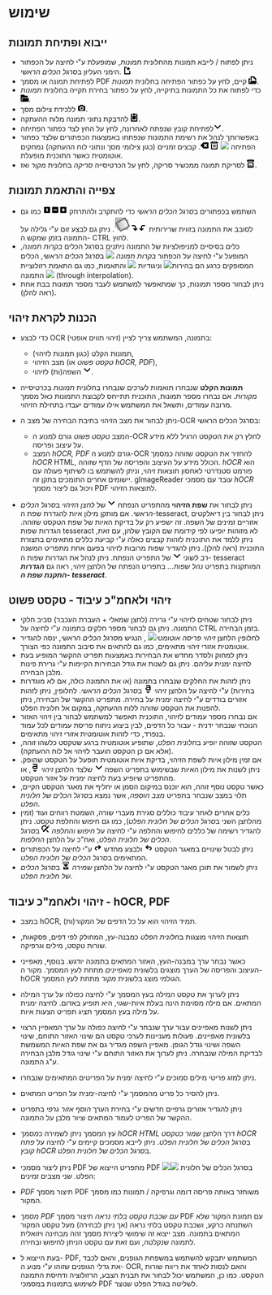 # שימוש

## ייבוא ופתיחת תמונות

- ניתן לפתוח / לייבא תמונות מהחלונית *תמונות*, שמופעלת ע"י לחיצה על הכפתור הימני העליון ב*סרגל הכלים הראשי*. ![](https://raw.githubusercontent.com/manisandro/gImageReader/master/packaging/win32/gtk_skel/share/icons/hicolor/16x16/actions/document-new-symbolic.symbolic.png)
- לפתיחת תמונה או מסמך PDF קיים, לחץ על כפתור הפתיחה בחלונית *תמונות* ![](https://raw.githubusercontent.com/manisandro/gImageReader/master/packaging/win32/gtk_skel/share/icons/hicolor/16x16/actions/document-open-symbolic.symbolic.png).
- כדי לפתוח את כל התמונות בתיקייה, לחץ על כפתור בחירת תקייה בחלונית *תמונות* ![](https://raw.githubusercontent.com/manisandro/gImageReader/master/packaging/win32/gtk_skel/share/icons/hicolor/16x16/status/folder-open-symbolic.symbolic.png).
- ללכידת צילום מסך ![](https://raw.githubusercontent.com/manisandro/gImageReader/master/packaging/win32/gtk_skel/share/icons/hicolor/16x16/devices/camera-photo-symbolic.symbolic.png).
- להדבקת נתוני תמונה מלוח ההעתקה ![](https://raw.githubusercontent.com/manisandro/gImageReader/master/packaging/win32/gtk_skel/share/icons/hicolor/16x16/actions/edit-paste-symbolic.symbolic.png).
- לפתיחת קובץ שנפתח לאחרונה, לחץ על החץ לצד כפתור הפתיחה![](https://raw.githubusercontent.com/manisandro/gImageReader/master/packaging/win32/gtk_skel/share/icons/hicolor/16x16/actions/go-down-symbolic.symbolic.png).
- באפשרותך לנהל את רשימת התמונות שנפתחו באמצעות הכפתורים שלצד כפתור הפתיחה ![](https://raw.githubusercontent.com/manisandro/gImageReader/master/packaging/win32/gtk_skel/share/icons/hicolor/16x16/actions/list-remove-symbolic.symbolic.png)   ![](https://raw.githubusercontent.com/manisandro/gImageReader/master/packaging/win32/gtk_skel/share/icons/hicolor/16x16/places/user-trash-symbolic.symbolic.png)   ![](https://raw.githubusercontent.com/manisandro/gImageReader/master/packaging/win32/gtk_skel/share/icons/hicolor/16x16/actions/edit-clear-symbolic.symbolic.png). 
  קבצים זמניים (כגון צילומי מסך ונתוני לוח ההעתקה) נמחקים אוטומטית כאשר התוכנית מופעלת.
- לסריקת תמונה ממכשיר סריקה, לחץ על הכרטיסייה *סריקה* בחלונית *מקור* ואז ![](https://raw.githubusercontent.com/manisandro/gImageReader/master/packaging/win32/gtk_skel/share/icons/hicolor/16x16/devices/scanner-symbolic.symbolic.png).

## צפייה והתאמת תמונות

- השתמש בכפתורים ב*סרגל הכלים הראשי* כדי להתקרב ולהתרחק  ![](https://raw.githubusercontent.com/manisandro/gImageReader/master/packaging/win32/gtk_skel/share/icons/hicolor/16x16/actions/zoom-in-symbolic.symbolic.png)![](https://raw.githubusercontent.com/manisandro/gImageReader/master/packaging/win32/gtk_skel/share/icons/hicolor/16x16/actions/zoom-out-symbolic.symbolic.png)![](https://raw.githubusercontent.com/manisandro/gImageReader/master/packaging/win32/gtk_skel/share/icons/hicolor/16x16/actions/zoom-original-symbolic.symbolic.png)
  כמו גם לסובב את התמונה בזווית שרירותית ![](https://raw.githubusercontent.com/manisandro/gImageReader/master/packaging/win32/gtk_skel/share/icons/hicolor/16x16/actions/object-rotate-left-symbolic.symbolic.png)![](https://raw.githubusercontent.com/manisandro/gImageReader/master/packaging/win32/gtk_skel/share/icons/hicolor/16x16/actions/object-rotate-right-symbolic.symbolic.png)![](https://raw.githubusercontent.com/manisandro/gImageReader/master/data/icons/rotate_page.svg).
   ניתן גם לבצע זום ע"י גלילה על התמונה בזמן שמקש ה- CTRL לחוץ.
- כלים בסיסיים למניפולציות של התמונה ניתנים בסרגל הכלים *בקרות תמונה*, המופעל ע"י לחיצה על הכפתור *בקרות תמונה* ![](https://raw.githubusercontent.com/manisandro/gImageReader/master/data/icons/controls.png) ב*סרגל הכלים הראשי*, הכלים המסופקים כרגע הם בהירות![](https://raw.githubusercontent.com/manisandro/gImageReader/master/data/icons/brightness.png) וניגודיות ![](https://raw.githubusercontent.com/manisandro/gImageReader/master/data/icons/contrast.png) והתאמות, כמו גם התאמת רזולוציית התמונה ![](https://raw.githubusercontent.com/manisandro/gImageReader/master/data/icons/resolution.png) (through interpolation).
- ניתן לבחור מספר תמונות, כך שמתאפשר למשתמש לעבד מספר תמונות בבת אחת (ראה להלן).

## הכנות לקראת זיהוי

- כדי לבצע OCR (זיהוי תווים אופטי) בתמונה, המשתמש צריך לציין:        

  - תמונות הקלט (כגון תמונות לזיהוי),
  - מצב הזיהוי (*טקסט פשוט* או *hOCR, PDF*),
  - השפה(ות) לזיהוי ![](https://raw.githubusercontent.com/manisandro/gImageReader/master/packaging/win32/gtk_skel/share/icons/hicolor/16x16/actions/go-down-symbolic.symbolic.png).

- **תמונות הקלט** שנבחרו תואמות לערכים שנבחרו בחלונית *תמונות* בכרטיסייה *מקורות*. אם נבחרו מספר תמונות, התוכנית תתייחס לקבוצת התמונות כאל מסמך מרובה עמודים, ותשאל את המשתמש אילו עמודים יעבדו בתחילת הזיהוי.

- ניתן לבחור את מצב הזיהוי בתיבת הבחירה של מצב ה-OCR בסרגל הכלים הראשי:

  - המצב *טקסט פשוט* גורם למנוע ה-OCR לחלץ רק את הטקסט הרגיל ללא מידע על עיצוב ופריסה.
  - המצב *hOCR, PDF* גורם למנוע ה-OCR להחזיר את הטקסט שזוהה כמסמך *hOCR* HTML, הכולל מידע על העיצוב והפריסה של הדף שזוהה. *hOCR* הוא פורמט סטנדרטי לאחסון תוצאות זיהוי, וניתן להשתמש בו לשיתוף פעולה עם יישומים אחרים התומכים בתקן זה. gImageReader עובד עם מסמכי *hOCR* ויכול גם ליצור מסמך PDF לתוצאות הזיהוי.

- ניתן לבחור את **שפת הזיהוי** מהתפריט הנפתח ![](https://raw.githubusercontent.com/manisandro/gImageReader/master/packaging/win32/gtk_skel/share/icons/hicolor/16x16/actions/go-down-symbolic.symbolic.png) של *לחצן הזיהוי* ב*סרגל הכלים הראשי*. אם מותקן מילון איות להגדרת שפת ה-tesseract, ניתן לבחור בין דיאלקטים אזוריים זמינים של השפה. זה ישפיע רק על בדיקת האיות של שפת הטקסט שזוהה. הגדרות שפות tesseract לא מזוהות יופיעו לפי קידומת שם הקובץ שלהן, עם זאת, ניתן ללמד את התוכנית לזהות קבצים כאלה ע"י קביעת כללים מתאימים בתצורת התוכנית (ראה להלן).
 ניתן להגדיר שפות מרובות לזיהוי בפעם אחת מתפריט המשנה *רב לשוני* ![](https://raw.githubusercontent.com/manisandro/gImageReader/master/packaging/win32/gtk_skel/share/icons/hicolor/16x16/actions/go-down-symbolic.symbolic.png)
 של התפריט הנפתח. ניתן לנהל את הגדרות שפות ה- tesseract המותקנות בתפריט *נהל שפות...* בתפריט הנפתח של הלחצן *זיהוי*,
 ראה גם ***הגדרות התקנת שפת ה- tesseract***.

## זיהוי ולאחמ"כ עיבוד - טקסט פשוט

- ניתן לבחור שטחים לזיהוי ע"י גרירה (לחצן שמאלי + העברת העכבר) סביב חלקי התמונה. ניתן גם לבחור מספר חלקים בתמונה ע"י לחיצה על CTRL בזמן הבחירה.
- לחלופין הלחצן *זיהוי פריסה אוטומטי*![](https://raw.githubusercontent.com/manisandro/gImageReader/master/data/icons/autolayout.png) , הנגיש מ*סרגל הכלים הראשי*, ינסה להגדיר אוטומטית אזורי זיהוי מתאימים, כמו גם להתאים את סיבוב התמונה כפי הצורך.
- ניתן למחוק ולסדר מחדש את הבחירות באמצעות תפריט ההקשר המופיע בעת לחיצה ימנית עליהם. ניתן גם לשנות את גודל הבחירות הקיימות ע"י גרירת פינות מלבן הבחירה.
- ניתן לזהות את החלקים שנבחרו בתמונה (או את התמונה כולה, אם לא מוגדרות בחירות) ע"י לחיצה על הלחצן *זיהוי* ![](https://raw.githubusercontent.com/manisandro/gImageReader/master/packaging/win32/gtk_skel/share/icons/hicolor/16x16/actions/insert-text-symbolic.symbolic.png) ב*סרגל הכלים הראשי*. לחלופין, ניתן לזהות אזורים בודדים ע"י לחיצה ימנית על בחירה. מתפריט ההקשר של הבחירה, ניתן להפנות את הטקסט שזוהה ללוח ההעתקה, במקום אל חלונית הפלט.
- אם נבחרו מספר עמודים לזיהוי, התוכנית תאפשר למשתמש לבחור בין זיהוי האזור הנוכחי שנבחר ידנית - עבור כל הדפים, לבין ביצוע ניתוח פריסת עמודים לכל עמוד בנפרד, כדי לזהות אוטומטית אזורי זיהוי מתאימים.
- הטקסט שזוהה יופיע ב*חלונית הפלט*, שתופיע אוטומטית ברגע שטקסט כלשהו זוהה, (אלא אם כן הטקסט הועבר לזיהוי אל לוח ההעתקה).
- אם זמין מילון איות לשפת הזיהוי, בדיקת איות אוטומטית תופעל על הטקסט שהופק. ניתן לשנות את מילון האיות שבשימוש בתפריט השפה ![](https://raw.githubusercontent.com/manisandro/gImageReader/master/packaging/win32/gtk_skel/share/icons/hicolor/16x16/actions/go-down-symbolic.symbolic.png) שלצד הלחצן *זיהוי* ![](https://raw.githubusercontent.com/manisandro/gImageReader/master/packaging/win32/gtk_skel/share/icons/hicolor/16x16/actions/insert-text-symbolic.symbolic.png), או מהתפריט שיופיע בעת לחיצה ימנית על אזור הטקסט.
- כאשר טקסט נוסף זוהה, הוא יוכנס במיקום הסמן או יחליף את מאגר הטקסט הקיים, תלוי במצב שנבחר בתפריט *מצב הוספה*, אשר נמצא ב*סרגל הכלים של חלונית הפלט*.
- כלים אחרים לאחר עיבוד כוללים סגירת מעברי שורה, השמטת רווחים ועוד (זמין מהלחצן השני ב*סרגל הכלים של חלונית הפלט*), כמו גם חיפוש והחלפת טקסט. ניתן להגדיר רשימה של כללים לחיפוש והחלפה ע"י לחיצה על *חיפוש והחלפה* ![](https://raw.githubusercontent.com/manisandro/gImageReader/master/packaging/win32/gtk_skel/share/icons/hicolor/16x16/actions/edit-find-replace-symbolic.symbolic.png) ב*סרגל הכלים של חלונית הפלט*, ואח"כ על הלחצן *החלפות*.
- ניתן לבטל שינויים במאגר הטקסט ![](https://raw.githubusercontent.com/manisandro/gImageReader/master/packaging/win32/gtk_skel/share/icons/hicolor/16x16/actions/edit-undo-symbolic.symbolic.png) ולבצע מחדש ![](https://raw.githubusercontent.com/manisandro/gImageReader/master/packaging/win32/gtk_skel/share/icons/hicolor/16x16/actions/edit-redo-symbolic.symbolic.png) ע"י לחיצה על הכפתורים המתאימים ב*סרגל הכלים של חלונית הפלט*.
- ניתן לשמור את תוכן מאגר הטקסט ע"י לחיצה על הלחצן *שמירה* ![](https://raw.githubusercontent.com/manisandro/gImageReader/master/packaging/win32/gtk_skel/share/icons/hicolor/16x16/actions/document-save-as-symbolic.symbolic.png) ב*סרגל הכלים של חלונית הפלט*.

## זיהוי ולאחמ"כ עיבוד - hOCR, PDF

- במצב hOCR, תמיד הזיהוי הוא על כל הדפים של המקור(ות).

- תוצאות הזיהוי מוצגות ב*חלונית הפלט* כמבנה-עץ, המחולק לפי דפים, פסקאות, שורות טקסט, מילים וגרפיקה.

- כאשר נבחר ערך במבנה-העץ, האזור המתאים בתמונה יודגש. בנוסף, מאפייני העיצוב והפריסה של הערך מוצגים בלשונית *מאפיינים* מתחת לעץ המסמך. מקור ה- hOCR הגולמי מוצג בלשונית *מקור* מתחת לעץ המסמך.

- ניתן לערוך את טקסט המילה בעץ המסמך ע"י לחיצה כפולה על ערך המילה המתאים. אם מילה מסוימת הינה בעלת איות-שגוי, היא תופיע באדום. לחיצה ימנית על מילה בעץ המסמך תציג תפריט הצעות איות.

- ניתן לשנות מאפיינים עבור ערך שנבחר ע"י לחיצה כפולה על ערך המאפיין הרצוי בלשונית *מאפיינים*. פעולות מעניינות לערכי טקסט הם שינוי האזור התוחם, שינוי השפה ושינוי גודל הגופן. מאפיין השפה מגדיר גם את שפת האיות המשמשת לבדיקת המילה שנבחרה. ניתן לערוך את האזור התוחם ע"י שינוי גודל מלבן הבחירה ע"ג התמונה.

- ניתן למזג פריטי מילים סמוכים ע"י לחיצה ימנית על הפריטים המתאימים שנבחרו.

- ניתן להסיר כל פריט מהמסמך ע"י לחיצה-ימנית על הפריט המתאים.

- ניתן להגדיר אזורים גרפיים חדשים ע"י בחירת הערך *הוסף אזור גרפי* בתפריט ההקשר של הפריט לעמוד המתאים וציור מלבן על התמונה.

- עץ המסמך ניתן לשמירה כ*מסמך hOCR HTML* דרך הלחצן *שמור כטקסט hOCR* ב*סרגל הכלים של חלונית הפלט*. ניתן לייבא מסמכים קיימים ע"י לחיצה על *פתח קובץ hOCR* ב*סרגל הכלים של חלונית הפלט*.

- ניתן ליצור מסמכי PDF מתפריט הייצוא של PDF ![](https://raw.githubusercontent.com/manisandro/gImageReader/master/packaging/win32/skel/share/icons/hicolor/16x16/actions/document-export.png)![](https://raw.githubusercontent.com/manisandro/gImageReader/master/packaging/win32/skel/share/icons/hicolor/16x16/mimetypes/application-pdf.png) בסרגל הכלים של חלונית הפלט. שני מצבים זמינים:

 - *PDF* תיצור מסמך PDF משוחזר באותה פריסה דומה וגרפיקה / תמונות כמו מסמך המקור.

 - *מסמך PDF עם שכבת טקסט בלתי נראה* תיצור מסמך PDF עם תמונת המקור שלא השתנתה כרקע, ושכבת טקסט בלתי נראה (אך ניתן לבחירה) מעל טקסט המקור המתאים בתמונה. מצב ייצוא זה שימושי ליצירת מסמך זהה מבחינה ויזואלית לתמונה שנקלטה, ועם זאת עם טקסט הניתן לחיפוש ובחירה.

- בעת הייצוא ל- PDF, המשתמש יתבקש להשתמש במשפחת הגופנים, והאם לכבד את גדלי הגופנים שזוהו ע"י מנוע ה- OCR, והאם לנסות לאחד את ריווח שורות הטקסט. כמו כן, המשתמש יכול לבחור את תבנית הצבע, הרזולוציה ודחיסת התמונה לשימוש בתמונות במסמכי PDF לשליטה בגודל הפלט שנוצר.
